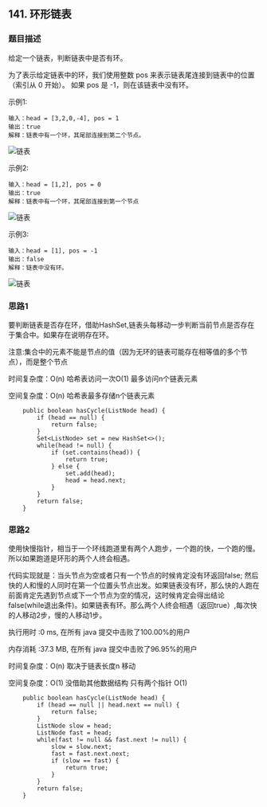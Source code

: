 ## 141. 环形链表

### 题目描述
给定一个链表，判断链表中是否有环。

为了表示给定链表中的环，我们使用整数 pos 来表示链表尾连接到链表中的位置（索引从 0 开始）。 如果 pos 是 -1，则在该链表中没有环。


示例1:
```
输入：head = [3,2,0,-4], pos = 1
输出：true
解释：链表中有一个环，其尾部连接到第二个节点。
```
![链表](https://assets.leetcode-cn.com/aliyun-lc-upload/uploads/2018/12/07/circularlinkedlist.png)

示例2:
```
输入：head = [1,2], pos = 0
输出：true
解释：链表中有一个环，其尾部连接到第一个节点
```
![链表](https://assets.leetcode-cn.com/aliyun-lc-upload/uploads/2018/12/07/circularlinkedlist_test2.png)

示例3:
```
输入：head = [1], pos = -1
输出：false
解释：链表中没有环。
```
![链表](https://assets.leetcode-cn.com/aliyun-lc-upload/uploads/2018/12/07/circularlinkedlist_test3.png)

### 思路1
要判断链表是否存在环，借助HashSet,链表头每移动一步判断当前节点是否存在于集合中。如果存在说明存在环。

注意:集合中的元素不能是节点的值（因为无环的链表可能存在相等值的多个节点），而是整个节点

时间复杂度：O(n) 哈希表访问一次O(1) 最多访问n个链表元素

空间复杂度：O(n) 哈希表最多存储n个链表元素
```   
    public boolean hasCycle(ListNode head) {
        if (head == null) {
            return false;
        }
        Set<ListNode> set = new HashSet<>();
        while(head != null) {
            if (set.contains(head)) {
                return true;
            } else {
                set.add(head);
                head = head.next;
            }
        }
        return false;
    }
```

### 思路2
使用快慢指针，相当于一个环线跑道里有两个人跑步，一个跑的快，一个跑的慢。所以如果跑道是环形的两个人终会相遇。

代码实现就是：当头节点为空或者只有一个节点的时候肯定没有环返回false;
然后快的人和慢的人同时在第一个位置头节点出发。如果链表没有环，那么快的人跑在前面肯定先遇到节点或下一个节点为空的情况，这时候肯定会得出结论false(while退出条件)。如果链表有环。那么两个人终会相遇（返回true）,每次快的人移动2步，慢的人移动1步。

执行用时 :0 ms, 在所有 java 提交中击败了100.00%的用户

内存消耗 :37.3 MB, 在所有 java 提交中击败了96.95%的用户

时间复杂度：O(n) 取决于链表长度n 移动

空间复杂度：O(1) 没借助其他数据结构 只有两个指针 O(1)
```
    public boolean hasCycle(ListNode head) {
        if (head == null || head.next == null) {
            return false;
        }
        ListNode slow = head;
        ListNode fast = head;
        while(fast != null && fast.next != null) {
            slow = slow.next;
            fast = fast.next.next;
            if (slow == fast) {
                return true;
            }
        }
        return false;
    }
```